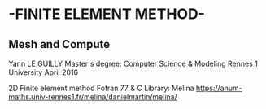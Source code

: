 # -FINITE ELEMENT METHOD-
## Mesh and Compute

Yann LE GUILLY
Master's degree: Computer Science & Modeling
Rennes 1 University
April 2016

2D Finite element method
Fotran 77 & C
Library: Melina
https://anum-maths.univ-rennes1.fr/melina/danielmartin/melina/


